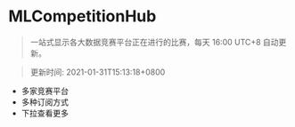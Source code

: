 # MLCompetitionHub

> 一站式显示各大数据竞赛平台正在进行的比赛，每天 16:00 UTC+8 自动更新。
  
> 更新时间: 2021-01-31T15:13:18+0800 

* 多家竞赛平台
* 多种订阅方式
* 下拉查看更多